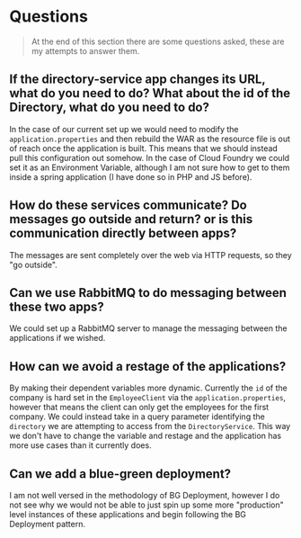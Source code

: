 # Questions
> At the end of this section there are some questions asked, these are my attempts to answer them.

## If the directory-service app changes its URL, what do you need to do? What about the id of the Directory, what do you need to do?

In the case of our current set up we would need to modify the `application.properties` and then rebuild the WAR as the resource file is out of reach once the application is built. This means that we should instead pull this configuration out somehow. In the case of Cloud Foundry we could set it as an Environment Variable, although I am not sure how to get to them inside a spring application (I have done so in PHP and JS before).

## How do these services communicate? Do messages go outside and return? or is this communication directly between apps?

The messages are sent completely over the web via HTTP requests, so they "go outside".

## Can we use RabbitMQ to do messaging between these two apps?

We could set up a RabbitMQ server to manage the messaging between the applications if we wished.

## How can we avoid a restage of the applications?

By making their dependent variables more dynamic. Currently the `id` of the company is hard set in the `EmployeeClient` via the `application.properties`, however that means the client can only get the employees for the first company. We could instead take in a query parameter identifying the `directory` we are attempting to access from the `DirectoryService`. This way we don't have to change the variable and restage and the application has more use cases than it currently does.

## Can we add a blue-green deployment?

I am not well versed in the methodology of BG Deployment, however I do not see why we would not be able to just spin up some more "production" level instances of these applications and begin following the BG Deployment pattern.
